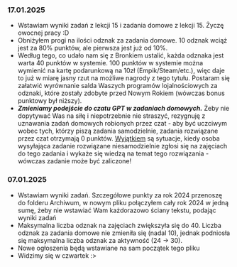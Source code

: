 ### 17.01.2025

- Wstawiam wyniki zadań z lekcji 15 i zadania domowe z lekcji 15. Życzę owocnej pracy :D
- Obniżyłem progi na ilości odznak za zadania domowe. 10 odznak wciąż jest za 80% punktów, ale pierwsza jest już od 10%.
- Według tego, co udało nam się z Bronkiem ustalić, każda odznaka jest warta 40 punktów w systemie. 100 punktów w systemie można wymienić na kartę podarunkową na 10zł (Empik/Steam/etc.), więc daje to już w miarę jasny rzut na możliwe nagrody z tego tytułu. Postaram się załatwić wyrównanie salda Waszych programów lojalnościowych za odznaki, które zostały zdobyte przed Nowym Rokiem (wówczas bonus punktowy był niższy).
- ***Zmieniamy podejście do czatu GPT w zadaniach domowych.*** Żeby nie dopytywać Was na siłę i niepotrzebnie nie straszyć, rezygnuję z uznawania zadań domowych robionych przez czat - aby być uczciwym wobec tych, którzy piszą zadania samodzielnie, zadania rozwiązane przez czat otrzymają 0 punktów. <u>Wyjątkiem</u> są sytuacje, kiedy osoba wysyłająca zadanie rozwiązane niesamodzielnie zgłosi się na zajęciach do tego zadania i wykaże się wiedzą na temat tego rozwiązania - wówczas zadanie może być zaliczone!



### 07.01.2025

- Wstawiam wyniki zadań. Szczegółowe punkty za rok 2024 przenoszę do folderu Archiwum, w nowym pliku połączyłem cały rok 2024 w jedną sumę, żeby nie wstawiać Wam każdorazowo ściany tekstu, podając wyniki zadań
- Maksymalna liczba odznak na zajęciach zwiększyła się do 40. Liczba odznak za zadania domowe nie zmieniła się (nadal 10), jednak podniosła się maksymalna liczba odznak za aktywność (24 -> 30).
- Nowe ogłoszenia będą wstawiane na sam początek tego pliku
- Widzimy się w czwartek :>